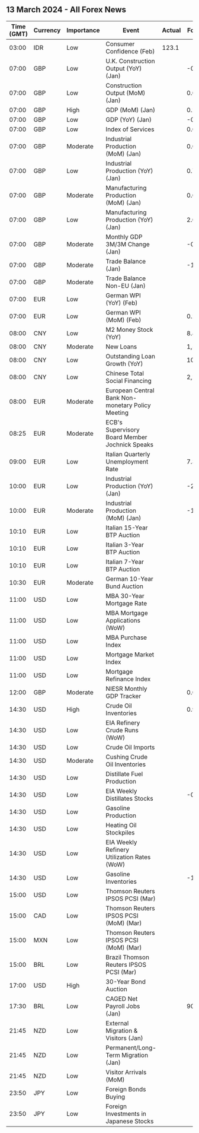 ## 13 March 2024 - All Forex News

| Time (GMT) | Currency | Importance | Event | Actual | Forecast | Previous |
|------|----------|------------|-------|--------|----------|----------|
| 03:00 | IDR | Low | Consumer Confidence (Feb) | 123.1 |  | 125.0 |
| 07:00 | GBP | Low | U.K. Construction Output (YoY) (Jan) |  | -0.5% | -3.2% |
| 07:00 | GBP | Low | Construction Output (MoM) (Jan) |  | 0.0% | -0.5% |
| 07:00 | GBP | High | GDP (MoM) (Jan) |  | 0.2% | -0.1% |
| 07:00 | GBP | Low | GDP (YoY) (Jan) |  | -0.3% | 0.0% |
| 07:00 | GBP | Low | Index of Services |  | 0.0% | -0.2% |
| 07:00 | GBP | Moderate | Industrial Production (MoM) (Jan) |  | 0.0% | 0.6% |
| 07:00 | GBP | Low | Industrial Production (YoY) (Jan) |  | 0.7% | 0.6% |
| 07:00 | GBP | Moderate | Manufacturing Production (MoM) (Jan) |  | 0.0% | 0.8% |
| 07:00 | GBP | Low | Manufacturing Production (YoY) (Jan) |  | 2.0% | 2.3% |
| 07:00 | GBP | Moderate | Monthly GDP 3M/3M Change (Jan) |  | -0.1% | -0.3% |
| 07:00 | GBP | Moderate | Trade Balance (Jan) |  | -14.90B | -13.99B |
| 07:00 | GBP | Moderate | Trade Balance Non-EU (Jan) |  |  | -3.32B |
| 07:00 | EUR | Low | German WPI (YoY) (Feb) |  |  | -2.7% |
| 07:00 | EUR | Low | German WPI (MoM) (Feb) |  | 0.2% | 0.1% |
| 08:00 | CNY | Low | M2 Money Stock (YoY) |  | 8.8% | 8.7% |
| 08:00 | CNY | Moderate | New Loans |  | 1,540.0B | 4,920.0B |
| 08:00 | CNY | Low | Outstanding Loan Growth (YoY) |  | 10.2% | 10.4% |
| 08:00 | CNY | Low | Chinese Total Social Financing |  | 2,220.0B | 6,500.0B |
| 08:00 | EUR | Moderate | European Central Bank Non-monetary Policy Meeting |  |  |  |
| 08:25 | EUR | Moderate | ECB's Supervisory Board Member Jochnick Speaks |  |  |  |
| 09:00 | EUR | Low | Italian Quarterly Unemployment Rate |  | 7.3% | 7.6% |
| 10:00 | EUR | Low | Industrial Production (YoY) (Jan) |  | -2.9% | 1.2% |
| 10:00 | EUR | Moderate | Industrial Production (MoM) (Jan) |  | -1.8% | 2.6% |
| 10:10 | EUR | Low | Italian 15-Year BTP Auction |  |  | 4.84% |
| 10:10 | EUR | Low | Italian 3-Year BTP Auction |  |  | 3.15% |
| 10:10 | EUR | Low | Italian 7-Year BTP Auction |  |  | 3.53% |
| 10:30 | EUR | Moderate | German 10-Year Bund Auction |  |  | 2.380% |
| 11:00 | USD | Low | MBA 30-Year Mortgage Rate |  |  | 7.02% |
| 11:00 | USD | Low | MBA Mortgage Applications (WoW) |  |  | 9.7% |
| 11:00 | USD | Low | MBA Purchase Index |  |  | 141.1 |
| 11:00 | USD | Low | Mortgage Market Index |  |  | 188.2 |
| 11:00 | USD | Low | Mortgage Refinance Index |  |  | 428.1 |
| 12:00 | GBP | Moderate | NIESR Monthly GDP Tracker |  | 0.0% | -0.1% |
| 14:30 | USD | High | Crude Oil Inventories |  | 0.900M | 1.367M |
| 14:30 | USD | Low | EIA Refinery Crude Runs (WoW) |  |  | 0.594M |
| 14:30 | USD | Low | Crude Oil Imports |  |  | 0.928M |
| 14:30 | USD | Moderate | Cushing Crude Oil Inventories |  |  | 0.701M |
| 14:30 | USD | Low | Distillate Fuel Production |  |  | 0.056M |
| 14:30 | USD | Low | EIA Weekly Distillates Stocks |  | -0.150M | -4.131M |
| 14:30 | USD | Low | Gasoline Production |  |  | 0.207M |
| 14:30 | USD | Low | Heating Oil Stockpiles |  |  | -0.812M |
| 14:30 | USD | Low | EIA Weekly Refinery Utilization Rates (WoW) |  |  | 3.4% |
| 14:30 | USD | Low | Gasoline Inventories |  | -1.900M | -4.460M |
| 15:00 | USD | Low | Thomson Reuters IPSOS PCSI (Mar) |  |  | 52.03 |
| 15:00 | CAD | Low | Thomson Reuters IPSOS PCSI (MoM) (Mar) |  |  | 47.38 |
| 15:00 | MXN | Low | Thomson Reuters IPSOS PCSI (MoM) (Mar) |  |  | 57.50 |
| 15:00 | BRL | Low | Brazil Thomson Reuters IPSOS PCSI (Mar) |  |  | 58.00 |
| 17:00 | USD | High | 30-Year Bond Auction |  |  | 4.360% |
| 17:30 | BRL | Low | CAGED Net Payroll Jobs (Jan) |  | 90.00K | -430.16K |
| 21:45 | NZD | Low | External Migration & Visitors (Jan) |  |  | 14.80% |
| 21:45 | NZD | Low | Permanent/Long-Term Migration (Jan) |  |  | 7,260 |
| 21:45 | NZD | Low | Visitor Arrivals (MoM) |  |  | -2.2% |
| 23:50 | JPY | Low | Foreign Bonds Buying |  |  | 484.6B |
| 23:50 | JPY | Low | Foreign Investments in Japanese Stocks |  |  | 283.9B |

